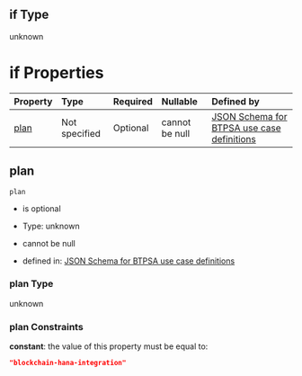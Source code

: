 ## if Type

unknown

# if Properties

| Property      | Type          | Required | Nullable       | Defined by                                                                                                                                                                                                                                  |
| :------------ | :------------ | :------- | :------------- | :------------------------------------------------------------------------------------------------------------------------------------------------------------------------------------------------------------------------------------------ |
| [plan](#plan) | Not specified | Optional | cannot be null | [JSON Schema for BTPSA use case definitions](btpsa-usecase-properties-services-items-allof-1-then-allof-14-then-allof-0-if-properties-plan.md "undefined#/properties/services/items/allOf/1/then/allOf/14/then/allOf/0/if/properties/plan") |

## plan



`plan`

*   is optional

*   Type: unknown

*   cannot be null

*   defined in: [JSON Schema for BTPSA use case definitions](btpsa-usecase-properties-services-items-allof-1-then-allof-14-then-allof-0-if-properties-plan.md "undefined#/properties/services/items/allOf/1/then/allOf/14/then/allOf/0/if/properties/plan")

### plan Type

unknown

### plan Constraints

**constant**: the value of this property must be equal to:

```json
"blockchain-hana-integration"
```

